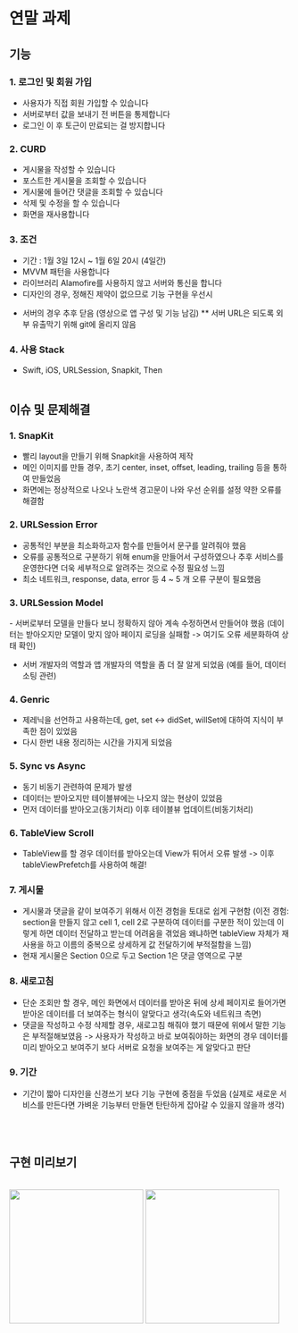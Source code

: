 # 연말 과제
## 기능
### 1. 로그인 및 회원 가입
  - 사용자가 직접 회원 가입할 수 있습니다
  - 서버로부터 값을 보내기 전 버튼을 통제합니다
  - 로그인 이 후 토근이 만료되는 걸 방지합니다
### 2. CURD
  - 게시물을 작성할 수 있습니다
  - 포스트한 게시물을 조회할 수 있습니다
  - 게시물에 들어간 댓글을 조회할 수 있습니다
  - 삭제 및 수정을 할 수 있습니다
  - 화면을 재사용합니다
### 3. 조건 
  - 기간 : 1월 3일 12시 ~ 1월 6일 20시 (4일간)
  - MVVM 패턴을 사용합니다
  - 라이브러리 Alamofire를 사용하지 않고 서버와 통신을 합니다
  - 디자인의 경우, 정해진 제약이 없으므로 기능 구현을 우선시
  * 서버의 경우 추후 닫음 (영상으로 앱 구성 및 기능 남김)
  ** 서버 URL은 되도록 외부 유출막기 위해 git에 올리지 않음
### 4. 사용 Stack
  - Swift, iOS, URLSession, Snapkit, Then
</br></br>
## 이슈 및 문제해결
### 1. SnapKit 
  - 빨리 layout을 만들기 위해 Snapkit을 사용하여 제작
  - 메인 이미지를 만들 경우, 초기 center, inset, offset, leading, trailing 등을 통하여 만들었음
  - 화면에는 정상적으로 나오나 노란색 경고문이 나와 우선 순위를 설정 약한 오류를 해결함
### 2. URLSession Error 
  - 공통적인 부분을 최소화하고자 함수를 만들어서 문구를 알려줘야 했음
  - 오류를 공통적으로 구분하기 위해 enum을 만들어서 구성하였으나 추후 서비스를 운영한다면 더욱 세부적으로 알려주는 것으로 수정 필요성 느낌
  - 최소 네트워크, response, data, error 등 4 ~ 5 개 오류 구분이 필요했음
### 3. URLSession Model
  - 서버로부터 모델을 만들다 보니 정확하지 않아 계속 수정하면서 만들어야 했음 (데이터는 받아오지만 모델이 맞지 않아 페이지 로딩을 실패함 -> 여기도 오류 세분화하여 상태 확인)
  - 서버 개발자의 역할과 앱 개발자의 역할을 좀 더 잘 알게 되었음
    (예를 들어, 데이터 소팅 관련)
### 4. Genric
  - 제레닉을 선언하고 사용하는데, get, set <-> didSet, willSet에 대하여 지식이 부족한 점이 있었음
  - 다시 한번 내용 정리하는 시간을 가지게 되었음
### 5. Sync vs Async
  - 동기 비동기 관련하여 문제가 발생
  - 데이터는 받아오지만 테이블뷰에는 나오지 않는 현상이 있었음
  - 먼저 데이터를 받아오고(동기처리) 이후 테이블뷰 업데이트(비동기처리) 
### 6. TableView Scroll
  - TableView를 할 경우 데이터를 받아오는데 View가 튀어서 오류 발생 -> 이후 tableViewPrefetch를 사용하여 해결!
### 7. 게시물
  - 게시물과 댓글을 같이 보여주기 위해서 이전 경험을 토대로 쉽게 구현함
  (이전 경험: section을 만들지 않고 cell 1, cell 2로 구분하여 데이터를 구분한 적이 있는데 이렇게 하면 데이터 전달하고 받는데 어려움을 겪었음 왜냐하면 tableView 자체가 재사용을 하고 이름의 중복으로 상세하게 값 전달하기에 부적절함을 느낌)
  - 현재 게시물은 Section 0으로 두고 Section 1은 댓글 영역으로 구분
### 8. 새로고침
  - 단순 조회만 할 경우, 메인 화면에서 데이터를 받아온 뒤에 상세 페이지로 들어가면 받아온 데이터를 더 보여주는 형식이 알맞다고 생각(속도와 네트워크 측면)
  - 댓글을 작성하고 수정 삭제할 경우, 새로고침 해줘야 했기 때문에 위에서 말한 기능은 부적절해보였음 -> 사용자가 작성하고 바로 보여줘야하는 화면의 경우 데이터를 미리 받아오고 보여주기 보다 서버로 요청을 보여주는 게 알맞다고 판단 
### 9. 기간
  - 기간이 짧아 디자인을 신경쓰기 보다 기능 구현에 중점을 두었음 (실제로 새로운 서비스를 만든다면 가벼운 기능부터 만들면 탄탄하게 잡아갈 수 있을지 않을까 생각)

<br/><br/>
## 구현 미리보기
<br/><img src="https://user-images.githubusercontent.com/80211277/156888453-e9462fba-1455-4d3e-be81-f3a03b503556.gif" width="240">   <img src="https://user-images.githubusercontent.com/80211277/156888442-72d33115-0064-4252-96dd-30554d11c153.gif" width="240">

